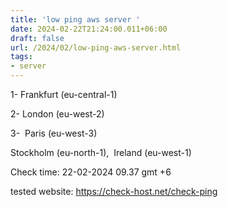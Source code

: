 ```yaml
---
title: 'low ping aws server '
date: 2024-02-22T21:24:00.011+06:00
draft: false
url: /2024/02/low-ping-aws-server.html
tags: 
- server
---
```


1- Frankfurt (eu-central-1)

2- London (eu-west-2)

3-  Paris (eu-west-3)

Stockholm (eu-north-1),  Ireland (eu-west-1)

  

Check time: 22-02-2024 09.37 gmt +6

  

tested website: https://check-host.net/check-ping